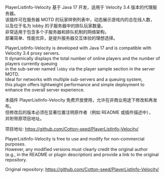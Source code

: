 PlayerListInfo-Velocity 基于 Java 17 开发，适用于 Velocity 3.4 版本的代理服务器。  
该插件可在服务器 MOTD 的玩家样例列表中，动态展示游戏内的总在线人数，  
以及位于名为 lobby 的子服务器中的排队玩家数量。  
非常适用于包含多个子服务器和排队机制的网络架构，  
部署简单、性能优异，是提升服务器交互体验的理想选择。  

PlayerListInfo-Velocity is developed with Java 17 and is compatible with Velocity 3.4 proxy servers.  
It dynamically displays the total number of online players and the number of players currently queuing  
in the sub-server named `lobby` via the player sample section in the server MOTD.  
Ideal for networks with multiple sub-servers and a queuing system,  
this plugin offers lightweight performance and simple deployment to enhance the overall server experience.  

本插件 PlayerListInfo-Velocity 免费开放使用，允许在非商业用途下修改和再发布。  
但修改后的版本必须在显著位置注明原作者（例如 README 或插件描述中），  
并附带原项目地址。  

项目地址: https://github.com/Cotton-seed/PlayerListInfo-Velocity/  

PlayerListInfo-Velocity is free to use and modify for non-commercial purposes.  
However, any modified versions must clearly credit the original author  
(e.g., in the README or plugin description) and provide a link to the original repository.  

Original repository: https://github.com/Cotton-seed/PlayerListInfo-Velocity/

